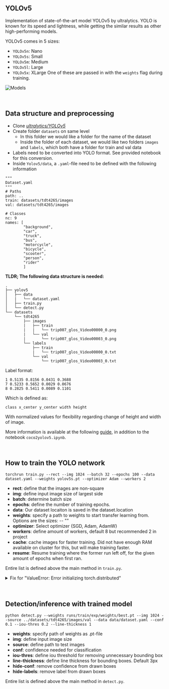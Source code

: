 ## YOLOv5
Implementation of state-of-the-art model YOLOv5 by ultralytics. YOLO is known for its speed and lightness, while getting the similar results as other high-performing models.

YOLOv5 comes in 5 sizes:
- `YOLOv5n`: Nano
- `YOLOv5s`: Small
- `YOLOv5m`: Medium
- `YOLOv5l`: Large
- `YOLOv5x`: XLarge
One of these are passed in with the `weights` flag during training.

![Models](https://github.com/ultralytics/yolov5/releases/download/v1.0/model_comparison.png)

&nbsp;

## Data structure and preprocessing
- Clone [*ultralytics/YOLOv5*](https://github.com/ultralytics/yolov5)
- Create folder `datasets` on same level
    - In this folder we would like a folder for the name of the dataset
    - Inside the folder of each dataset, we would like two folders `images` and `labels`, which both have a folder for train and val data
- Labels need to be converted into YOLO format. See provided notebook for this conversion.
- Inside `Yolov5/data`, a `.yaml`-file need to be defined with the following information
```Py
"""
Dataset.yaml
"""
# Paths
path: ..
train: datasets/tdt4265/images
val: datasets/tdt4265/images

# Classes
nc: 9
names: [
        "background",
        "car",
        "truck",
        "bus",
        "motorcycle",
        "bicycle",
        "scooter",
        "person",
        "rider"
        ]
```

**TLDR; The following data structure is needed:**
```
.
├── yolov5
│   ├── data
│   |   └── dataset.yaml
│   ├── train.py
│   └── detect.py
└── datasets
    └── tdt4265
        ├── images
        |   ├── train
        |   |   └── trip007_glos_Video00000_0.png
        |   └── val
        |       └── trip007_glos_Video00003_0.png
        └── labels
            ├── train
            |   └── trip007_glos_Video00000_0.txt
            └── val
                └── trip007_glos_Video00003_0.txt
```
Label format:
```
1 0.5135 0.8156 0.0431 0.3688
7 0.5233 0.5652 0.0029 0.0676
8 0.2825 0.5411 0.0089 0.1101
```
Which is defined as:

`class x_center y_center width height`

With normalized values for flexibility regarding change of height and width of image.

More information is available at the following [guide](https://github.com/ultralytics/yolov5/wiki/Train-Custom-Data), in addition to the notebook `coco2yolov5.ipynb`.



&nbsp;

## How to train the YOLO network

```
torchrun train.py --rect --img 1024 --batch 32 --epochs 100 --data dataset.yaml --weights yolov5s.pt --optimizer Adam --workers 2
```
- **rect**: define that the images are non-square
- **img**: define input image size of largest side
- **batch**: determine batch size
- **epochs**: define the number of training epochs.
- **data**: Our dataset locaiton is saved in the dataset.location
- **weights**: specify a path to weights to start transfer learning from. Options are the sizes:
-- ""
- **optimizer**: Select optimizer {SGD, Adam, AdamW}
- **workers**: define amount of workers, default 8 but recommended 2 in project
- **cache**: cache images for faster training. Did not have enough RAM available on cluster for this, but will make training faster.
- **resume**: Resume training where the former run left off, for the given amount of epochs when first ran.


Entire list is defined above the main method in `train.py`.

<details>
<summary>Fix for "ValueError: Error initializing torch.distributed"</summary>
Fix this by running either of the following options:

```torchrun train.py``` 

```python -m torch.distributed.launch train.py```

</details>

&nbsp;

## Detection/inference with trained model

```
python detect.py --weights runs/train/exp/weights/best.pt --img 1024 --source ../datasets/tdt4265/images/val --data data/dataset.yaml --conf 0.1 --iou-thres 0.2 --line-thickness 1
```

- **weights**: specify path of weights as .pt-file
- **img**: define input image size
- **source**: define path to test images
- **conf**: confidence needed for classification
- **iou-thres**: define iou threshold for removing unnecessary bounding box
- **line-thickness**: define line thickness for bounding boxes. Default 3px
- **hide-conf**: remove confidence from drawn boxes
- **hide-labels**: remove label from drawn boxes

Entire list is defined above the main method in `detect.py`.

